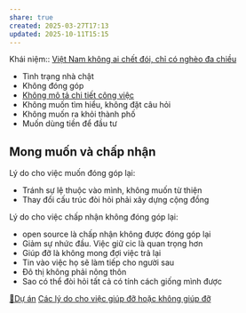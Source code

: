 ```yaml
---
share: true
created: 2025-03-27T17:13
updated: 2025-10-11T15:15
---
```

Khái niệm:: 
[Việt Nam không ai chết đói, chỉ có nghèo đa chiều](../../../%E2%9A%A1Hi%E1%BB%83u%20bi%E1%BA%BFt%20s%C3%A2u/Ph%C3%A1t%20tri%E1%BB%83n%20b%E1%BB%81n%20v%E1%BB%AFng.%20C%C3%A1c%20n%E1%BB%81n%20kinh%20t%E1%BA%BF%20thay%20th%E1%BA%BF/Th%E1%BB%B1c%20tr%E1%BA%A1ng/Ng%C6%B0%E1%BB%9Di%20ngh%C3%A8o/Vi%E1%BB%87t%20Nam%20kh%C3%B4ng%20ai%20ch%E1%BA%BFt%20%C4%91%C3%B3i,%20ch%E1%BB%89%20c%C3%B3%20ngh%C3%A8o%20%C4%91a%20chi%E1%BB%81u.md)

- Tình trạng nhà chật
- Không đóng góp
- [Không mô tả chi tiết công việc](Kh%C3%B4ng%20m%C3%B4%20t%E1%BA%A3%20chi%20ti%E1%BA%BFt%20c%C3%B4ng%20vi%E1%BB%87c.md)
- Không muốn tìm hiểu, không đặt câu hỏi 
- Không muốn ra khỏi thành phố
- Muốn dùng tiền để đầu tư

## Mong muốn và chấp nhận
Lý do cho việc muốn đóng góp lại:
- Tránh sự lệ thuộc vào mình, không muốn từ thiện
- Thay đổi cấu trúc đòi hỏi phải xây dựng cộng đồng 

Lý do cho việc chấp nhận không đóng góp lại:
- open source là chấp nhận không được đóng góp lại
- Giảm sự nhức đầu. Việc giữ cic là quan trọng hơn
- Giúp đỡ là không mong đợi việc trả lại
- Tin vào việc họ sẽ làm tiếp cho người sau
- Đô thị không phải nông thôn
- Sao có thể đòi hỏi tất cả có tính cách giống mình được

[📐Dự án](../../index.md)
[Các lý do cho việc giúp đỡ hoặc không giúp đỡ](./Ni%E1%BB%81m%20tin/C%C3%A1c%20l%C3%BD%20do%20cho%20vi%E1%BB%87c%20gi%C3%BAp%20%C4%91%E1%BB%A1%20ho%E1%BA%B7c%20kh%C3%B4ng%20gi%C3%BAp%20%C4%91%E1%BB%A1.md)